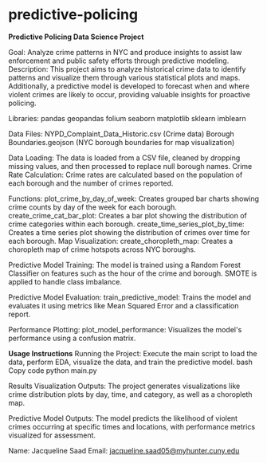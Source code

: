 # predictive-policing

**Predictive Policing Data Science Project**

Goal: Analyze crime patterns in NYC and produce insights to assist law enforcement and public safety efforts through predictive modeling.
Description: This project aims to analyze historical crime data to identify patterns and visualize them through various statistical plots and maps. Additionally, a predictive model is developed to forecast when and where violent crimes are likely to occur, providing valuable insights for proactive policing.

Libraries:
pandas
geopandas
folium
seaborn
matplotlib
sklearn
imblearn

Data Files:
NYPD_Complaint_Data_Historic.csv (Crime data)
Borough Boundaries.geojson (NYC borough boundaries for map visualization)

Data Loading:
The data is loaded from a CSV file, cleaned by dropping missing values, and then processed to replace null borough names.
Crime Rate Calculation: Crime rates are calculated based on the population of each borough and the number of crimes reported.

Functions:
plot_crime_by_day_of_week: Creates grouped bar charts showing crime counts by day of the week for each borough.
create_crime_cat_bar_plot: Creates a bar plot showing the distribution of crime categories within each borough.
create_time_series_plot_by_time: Creates a time series plot showing the distribution of crimes over time for each borough.
Map Visualization:
create_choropleth_map: Creates a choropleth map of crime hotspots across NYC boroughs.

Predictive Model Training:
The model is trained using a Random Forest Classifier on features such as the hour of the crime and borough. SMOTE is applied to handle class imbalance.

Predictive Model Evaluation:
train_predictive_model: Trains the model and evaluates it using metrics like Mean Squared Error and a classification report.

Performance Plotting:
plot_model_performance: Visualizes the model's performance using a confusion matrix.

**Usage Instructions**
Running the Project:
Execute the main script to load the data, perform EDA, visualize the data, and train the predictive model.
bash
Copy code
python main.py

Results
Visualization Outputs:
The project generates visualizations like crime distribution plots by day, time, and category, as well as a choropleth map.

Predictive Model Outputs:
The model predicts the likelihood of violent crimes occurring at specific times and locations, with performance metrics visualized for assessment.

Name: Jacqueline Saad
Email: jacqueline.saad05@myhunter.cuny.edu
